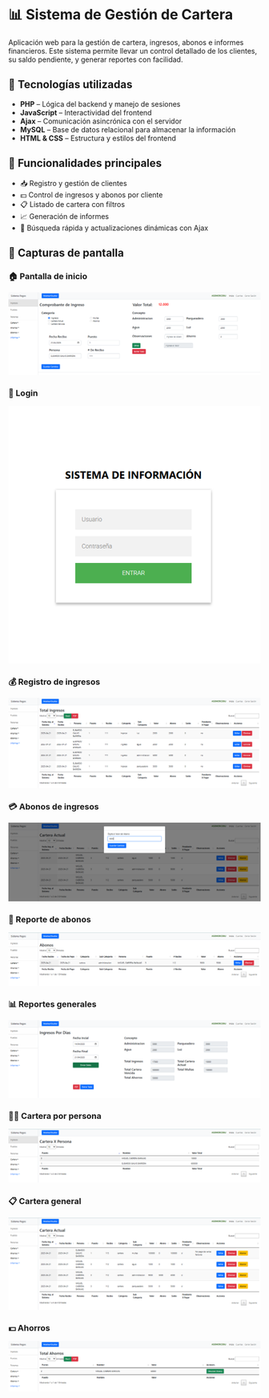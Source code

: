 # 📊 Sistema de Gestión de Cartera

Aplicación web para la gestión de cartera, ingresos, abonos e informes financieros. Este sistema permite llevar un control detallado de los clientes, su saldo pendiente, y generar reportes con facilidad.

## 🚀 Tecnologías utilizadas

- **PHP** – Lógica del backend y manejo de sesiones
- **JavaScript** – Interactividad del frontend
- **Ajax** – Comunicación asincrónica con el servidor
- **MySQL** – Base de datos relacional para almacenar la información
- **HTML & CSS** – Estructura y estilos del frontend

## 🧰 Funcionalidades principales

- 📥 Registro y gestión de clientes
- 💵 Control de ingresos y abonos por cliente
- 📋 Listado de cartera con filtros
- 📈 Generación de informes
- 🔎 Búsqueda rápida y actualizaciones dinámicas con Ajax
  
## 📸 Capturas de pantalla

### 🏠 Pantalla de inicio
![Home](assets/home.PNG)

### 🔐 Login
![Login](assets/login.PNG)

### 💰 Registro de ingresos
![Ingresos](assets/ingresos.PNG)

### 💳 Abonos de ingresos
![Abono ingreso](assets/abono_ingreso.PNG)

### 🧾 Reporte de abonos
![Abono report](assets/abono_report.PNG)

### 📊 Reportes generales
![Reportes](assets/reportes.PNG)

### 🧑‍💼 Cartera por persona
![Cartera por persona](assets/cartera_x_persona.PNG)

### 📋 Cartera general
![Cartera](assets/cartera.PNG)

### 💵 Ahorros
![Ahorros](assets/ahorro.PNG)
